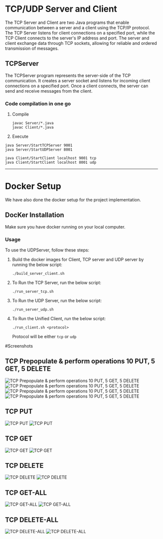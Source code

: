 # TCP/UDP Server and Client

The TCP Server and Client are two Java programs that enable communication between a server and a client using the TCP/IP protocol. The TCP Server listens for client connections on a specified port, while the TCP Client connects to the server's IP address and port. The server and client exchange data through TCP sockets, allowing for reliable and ordered transmission of messages.

## TCPServer

The TCPServer program represents the server-side of the TCP communication. It creates a server socket and listens for incoming client connections on a specified port. Once a client connects, the server can send and receive messages from the client.


### Code compilation in one go

1. Compile
   ```
   javac Server/*.java
   javac Client/*.java
   ```

2.  Execute

   ```
   java Server/StartTCPServer 9001
   java Server/StartUDPServer 8001

   java Client/StartClient localhost 9001 tcp
   java Client/StartClient localhost 8001 udp
   ```
-------

# Docker Setup

We have also done the docker setup for the project implementation.

## DocKer Installation

Make sure you have docker running on your local computer.

### Usage

To use the UDPServer, follow these steps:

1. Build the docker images for Client, TCP server and UDP server by running the below script:

   ```
   ./build_server_client.sh
   ```

2. To Run the TCP Server, run the below script:

   ```
   ./run_server_tcp.sh
   ```

3. To Run the UDP Server, run the below script:

    ```
   ./run_server_udp.sh
   ```

4. To Run the Unified Client, run the below script:

    ```
   ./run_client.sh <protocol>
   ```
   Protocol will be either `tcp` or `udp`

#Screenshots

## TCP Prepopulate & perform operations 10 PUT, 5 GET, 5 DELETE

![TCP Prepopulate & perform operations 10 PUT, 5 GET, 5 DELETE](Screenshots/DockerCompilation/SS1.png)
![TCP Prepopulate & perform operations 10 PUT, 5 GET, 5 DELETE](Screenshots/DockerCompilation/SS2.png)
![TCP Prepopulate & perform operations 10 PUT, 5 GET, 5 DELETE](Screenshots/DockerCompilation/SS3.png)
![TCP Prepopulate & perform operations 10 PUT, 5 GET, 5 DELETE](Screenshots/DockerCompilation/SS4.png)

## TCP PUT
![TCP PUT](Screenshots/DockerCompilation/TCP-CLIENT-PUT.png)
![TCP PUT](Screenshots/DockerCompilation/TCP-SERVER-PUT.png)


## TCP GET
![TCP GET](Screenshots/DockerCompilation/TCP-CLIENT-PUT.png)
![TCP GET](Screenshots/DockerCompilation/TCP-SERVER-PUT.png)

## TCP DELETE
![TCP DELETE](Screenshots/DockerCompilation/TCP-CLIENT-DELETE.png)
![TCP DELETE](Screenshots/DockerCompilation/TCP-SERVER-DELETE.png)

## TCP GET-ALL
![TCP GET-ALL](Screenshots/DockerCompilation/TCP-CLIENT-GET-ALL.png)
![TCP GET-ALL](Screenshots/DockerCompilation/TCP-SERVER-GET-ALL.png)

## TCP DELETE-ALL
![TCP DELETE-ALL](Screenshots/DockerCompilation/TCP-SERVER-DELETE-ALL.png)
![TCP DELETE-ALL](Screenshots/DockerCompilation/TCP-CLIENT-DELETE-ALL.png)

